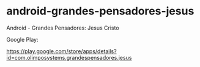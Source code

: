 android-grandes-pensadores-jesus
================================

Android - Grandes Pensadores: Jesus Cristo


Google Play:

https://play.google.com/store/apps/details?id=com.olimposystems.grandespensadores.jesus
